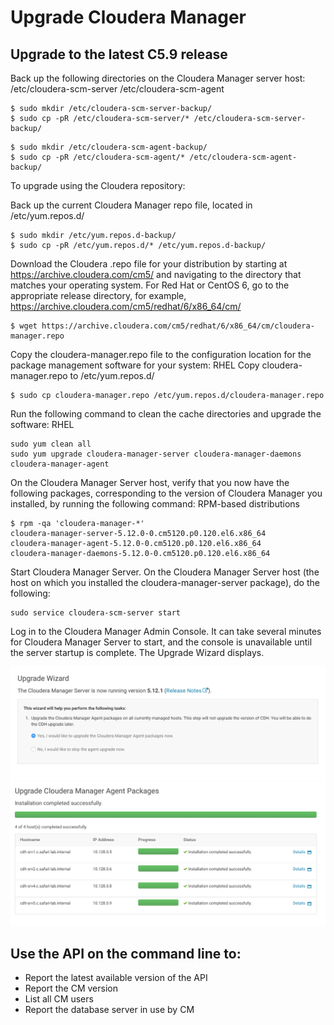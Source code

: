 # Upgrade Cloudera Manager

## Upgrade to the latest C5.9 release

Back up the following directories on the Cloudera Manager server host:
/etc/cloudera-scm-server
/etc/cloudera-scm-agent

```
$ sudo mkdir /etc/cloudera-scm-server-backup/
$ sudo cp -pR /etc/cloudera-scm-server/* /etc/cloudera-scm-server-backup/
```

```
$ sudo mkdir /etc/cloudera-scm-agent-backup/
$ sudo cp -pR /etc/cloudera-scm-agent/* /etc/cloudera-scm-agent-backup/
```

To upgrade using the Cloudera repository:

Back up the current Cloudera Manager repo file, located in /etc/yum.repos.d/
```
$ sudo mkdir /etc/yum.repos.d-backup/
$ sudo cp -pR /etc/yum.repos.d/* /etc/yum.repos.d-backup/
```

Download the Cloudera .repo file for your distribution by starting at https://archive.cloudera.com/cm5/ and navigating to the directory that matches your operating system.
For Red Hat or CentOS 6, go to the appropriate release directory, for example, https://archive.cloudera.com/cm5/redhat/6/x86_64/cm/

```
$ wget https://archive.cloudera.com/cm5/redhat/6/x86_64/cm/cloudera-manager.repo
```

Copy the cloudera-manager.repo file to the configuration location for the package management software for your system:
RHEL
Copy cloudera-manager.repo to /etc/yum.repos.d/

```
$ sudo cp cloudera-manager.repo /etc/yum.repos.d/cloudera-manager.repo
```

Run the following command to clean the cache directories and upgrade the software:
RHEL
```
sudo yum clean all
sudo yum upgrade cloudera-manager-server cloudera-manager-daemons cloudera-manager-agent
```

On the Cloudera Manager Server host, verify that you now have the following packages, corresponding to the version of Cloudera Manager you installed, by running the following command:
RPM-based distributions
```
$ rpm -qa 'cloudera-manager-*'
cloudera-manager-server-5.12.0-0.cm5120.p0.120.el6.x86_64
cloudera-manager-agent-5.12.0-0.cm5120.p0.120.el6.x86_64
cloudera-manager-daemons-5.12.0-0.cm5120.p0.120.el6.x86_64
```
Start Cloudera Manager Server. On the Cloudera Manager Server host (the host on which you installed the cloudera-manager-server package), do the following:
```
sudo service cloudera-scm-server start
```

Log in to the Cloudera Manager Admin Console. It can take several minutes for Cloudera Manager Server to start, and the console is unavailable until the server startup is complete.
The Upgrade Wizard displays.

![Image of Upgrade Wizard](cm_upgrade_wizard_1.png)
![Image of Upgrade Wizard](cm_upgrade_wizard_2.png)

## Use the API on the command line to:
* Report the latest available version of the API
* Report the CM version
* List all CM users
* Report the database server in use by CM
